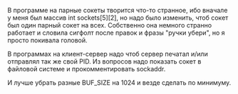 В программе на парные сокеты творится что-то странное, ибо вначале у меня был массив int sockets[5][2], но надо было изменить, чтоб сокет был один парный сокет на всех. Собственно она немного странно работает и словила сигфолт после правок и фразы "ручки убери", но я просто покивала головой.


В программах на клиент-сервер надо чтоб сервер печатал и/или отправлял так же свой PID. Из вопросов надо показать сокет в файловой системе и прокомментировать sockaddr. 

И лучше убрать разные BUF_SIZE на 1024 и везде сделать по минимуму. 